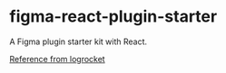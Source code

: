 # figma-react-plugin-starter

A Figma plugin starter kit with React.

[Reference from logrocket](https://blog.logrocket.com/building-figma-plugins-with-react/)
